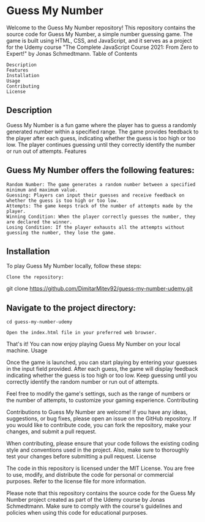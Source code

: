 # Guess My Number


Welcome to the Guess My Number repository! This repository contains the source code for Guess My Number, a simple number guessing game. The game is built using HTML, CSS, and JavaScript, and it serves as a project for the Udemy course "The Complete JavaScript Course 2021: From Zero to Expert!" by Jonas Schmedtmann.
Table of Contents

    Description
    Features
    Installation
    Usage
    Contributing
    License

## Description

Guess My Number is a fun game where the player has to guess a randomly generated number within a specified range. The game provides feedback to the player after each guess, indicating whether the guess is too high or too low. The player continues guessing until they correctly identify the number or run out of attempts.
Features

## Guess My Number offers the following features:

    Random Number: The game generates a random number between a specified minimum and maximum value.
    Guessing: Players can input their guesses and receive feedback on whether the guess is too high or too low.
    Attempts: The game keeps track of the number of attempts made by the player.
    Winning Condition: When the player correctly guesses the number, they are declared the winner.
    Losing Condition: If the player exhausts all the attempts without guessing the number, they lose the game.

## Installation

To play Guess My Number locally, follow these steps:

    Clone the repository:


git clone https://github.com/DimitarMitev92/guess-my-number-udemy.git

## Navigate to the project directory:


    cd guess-my-number-udemy

    Open the index.html file in your preferred web browser.

That's it! You can now enjoy playing Guess My Number on your local machine.
Usage

Once the game is launched, you can start playing by entering your guesses in the input field provided. After each guess, the game will display feedback indicating whether the guess is too high or too low. Keep guessing until you correctly identify the random number or run out of attempts.

Feel free to modify the game's settings, such as the range of numbers or the number of attempts, to customize your gaming experience.
Contributing

Contributions to Guess My Number are welcome! If you have any ideas, suggestions, or bug fixes, please open an issue on the GitHub repository. If you would like to contribute code, you can fork the repository, make your changes, and submit a pull request.

When contributing, please ensure that your code follows the existing coding style and conventions used in the project. Also, make sure to thoroughly test your changes before submitting a pull request.
License

The code in this repository is licensed under the MIT License. You are free to use, modify, and distribute the code for personal or commercial purposes. Refer to the license file for more information.

Please note that this repository contains the source code for the Guess My Number project created as part of the Udemy course by Jonas Schmedtmann. Make sure to comply with the course's guidelines and policies when using this code for educational purposes.
